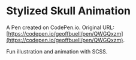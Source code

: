 # Stylized Skull Animation

A Pen created on CodePen.io. Original URL: [https://codepen.io/geoffbuell/pen/QWGQxzm](https://codepen.io/geoffbuell/pen/QWGQxzm).

Fun illustration and animation with SCSS. 